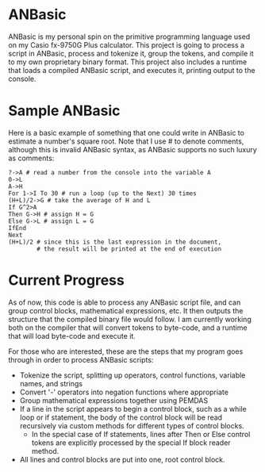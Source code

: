 ANBasic
=======

ANBasic is my personal spin on the primitive programming language used on my Casio fx-9750G Plus calculator. This project is going to process a script in ANBasic, process and tokenize it, group the tokens, and compile it to my own proprietary binary format. This project also includes a runtime that loads a compiled ANBasic script, and executes it, printing output to the console.

Sample ANBasic
==============

Here is a basic example of something that one could write in ANBasic to estimate a number's square root. Note that I use # to denote comments, although this is invalid ANBasic syntax, as ANBasic supports no such luxury as comments:

    ?->A # read a number from the console into the variable A
    0->L
    A->H
    For 1->I To 30 # run a loop (up to the Next) 30 times
    (H+L)/2->G # take the average of H and L
    If G^2>A
    Then G->H # assign H = G
    Else G->L # assign L = G
    IfEnd
    Next
    (H+L)/2 # since this is the last expression in the document,
            # the result will be printed at the end of execution

Current Progress
================

As of now, this code is able to process any ANBasic script file, and can group control blocks, mathematical expressions, etc. It then outputs the structure that the compiled binary file would follow. I am currently working both on the compiler that will convert tokens to byte-code, and a runtime that will load byte-code and execute it.

For those who are interested, these are the steps that my program goes through in order to process ANBasic scripts:

* Tokenize the script, splitting up operators, control functions, variable names, and strings
* Convert '-' operators into negation functions where appropriate
* Group mathematical expressions together using PEMDAS
* If a line in the script appears to begin a control block, such as a while loop or if statement, the body of the control block will be read recursively via custom methods for different types of control blocks.
  * In the special case of If statements, lines after Then or Else control tokens are explicitly processed by the special If block reader method.
* All lines and control blocks are put into one, root control block.
